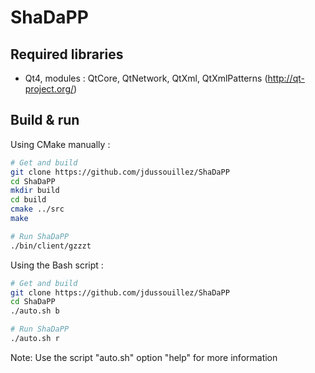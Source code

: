 ShaDaPP
=======

Required libraries
------------------

- Qt4, modules : QtCore, QtNetwork, QtXml, QtXmlPatterns (http://qt-project.org/)

Build & run
-----------

Using CMake manually :

``` bash
# Get and build
git clone https://github.com/jdussouillez/ShaDaPP
cd ShaDaPP
mkdir build
cd build
cmake ../src
make

# Run ShaDaPP
./bin/client/gzzzt
```

Using the Bash script :

``` bash
# Get and build
git clone https://github.com/jdussouillez/ShaDaPP
cd ShaDaPP
./auto.sh b

# Run ShaDaPP
./auto.sh r
```
Note: Use the script "auto.sh" option "help" for more information
